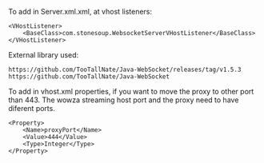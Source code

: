 To add in Server.xml.xml, at vhost listeners:

	<VHostListener>
		<BaseClass>com.stonesoup.WebsocketServerVHostListener</BaseClass>
	</VHostListener>
		
External library used:

	https://github.com/TooTallNate/Java-WebSocket/releases/tag/v1.5.3
	https://github.com/TooTallNate/Java-WebSocket
	
To add in vhost.xml properties, if you want to move the proxy to other port than 443. The wowza streaming host port and the proxy need to have diferent ports.

	<Property>
		<Name>proxyPort</Name>
		<Value>444</Value>
		<Type>Integer</Type>
	</Property>